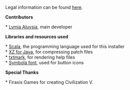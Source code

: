 Legal information can be found [here](http://fromres/text/legal.md).

**Contributors**

\* [Lymia Aluysia](https://github.com/Lymia/), main developer

**Libraries and resources used**

\* [Scala](http://www.scala-lang.org/), the programming language used for this installer  
\* [XZ for Java](http://tukaani.org/xz/java.html), for compressing patch files  
\* [txtmark](https://github.com/rjeschke/txtmark), for rendering help files  
\* [Symbola font](http://users.teilar.gr/~g1951d/), used for button icons

**Special Thanks**

\* Firaxis Games for creating Civilization V.
